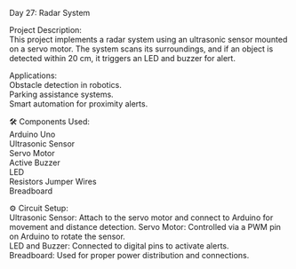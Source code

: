 Day 27: Radar System

Project Description:  
This project implements a radar system using an ultrasonic sensor mounted on a servo motor. The system scans its surroundings, and if an object is detected within 20 cm, it triggers an LED and buzzer for alert.

Applications:  
Obstacle detection in robotics.  
Parking assistance systems.  
Smart automation for proximity alerts.  

🛠️ Components Used:  
Arduino Uno  
Ultrasonic Sensor  
Servo Motor  
Active Buzzer  
LED  
Resistors 
Jumper Wires  
Breadboard  

⚙️ Circuit Setup:  
Ultrasonic Sensor: Attach to the servo motor and connect to Arduino for movement and distance detection.
Servo Motor: Controlled via a PWM pin on Arduino to rotate the sensor.  
LED and Buzzer: Connected to digital pins to activate alerts.  
Breadboard: Used for proper power distribution and connections.  
